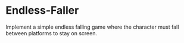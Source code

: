 # Endless-Faller

Implement a simple endless falling game where the character must fall between platforms to stay on screen.


 
